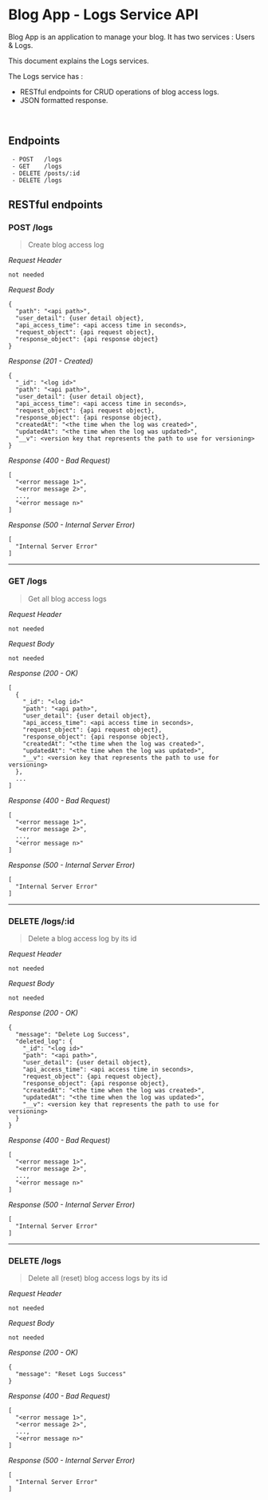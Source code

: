 # Blog App - Logs Service API
Blog App is an application to manage your blog. It has two services : Users & Logs.

This document explains the Logs services.

The Logs service has :

* RESTful endpoints for CRUD operations of blog access logs.
* JSON formatted response.

&nbsp;

## Endpoints
```
 - POST   /logs
 - GET    /logs
 - DELETE /posts/:id
 - DELETE /logs
```

## RESTful endpoints
### POST /logs

> Create blog access log

_Request Header_
```
not needed
```

_Request Body_
```
{
  "path": "<api path>",
  "user_detail": {user detail object},
  "api_access_time": <api access time in seconds>,
  "request_object": {api request object},
  "response_object": {api response object}
}
```

_Response (201 - Created)_
```
{
  "_id": "<log id>"
  "path": "<api path>",
  "user_detail": {user detail object},
  "api_access_time": <api access time in seconds>,
  "request_object": {api request object},
  "response_object": {api response object},
  "createdAt": "<the time when the log was created>",
  "updatedAt": "<the time when the log was updated>",
  "__v": <version key that represents the path to use for versioning>
}
```

_Response (400 - Bad Request)_
```
[
  "<error message 1>",
  "<error message 2>",
  ...,
  "<error message n>"
]
```

_Response (500 - Internal Server Error)_
```
[
  "Internal Server Error"
]
```
---
### GET /logs

> Get all blog access logs

_Request Header_
```
not needed
```

_Request Body_
```
not needed
```

_Response (200 - OK)_
```
[
  {
    "_id": "<log id>"
    "path": "<api path>",
    "user_detail": {user detail object},
    "api_access_time": <api access time in seconds>,
    "request_object": {api request object},
    "response_object": {api response object},
    "createdAt": "<the time when the log was created>",
    "updatedAt": "<the time when the log was updated>",
    "__v": <version key that represents the path to use for versioning>
  },
  ...
]
```

_Response (400 - Bad Request)_
```
[
  "<error message 1>",
  "<error message 2>",
  ...,
  "<error message n>"
]
```

_Response (500 - Internal Server Error)_
```
[
  "Internal Server Error"
]
```
---
### DELETE /logs/:id

> Delete a blog access log by its id

_Request Header_
```
not needed
```

_Request Body_
```
not needed
```

_Response (200 - OK)_
```
{
  "message": "Delete Log Success",
  "deleted_log": {
    "_id": "<log id>"
    "path": "<api path>",
    "user_detail": {user detail object},
    "api_access_time": <api access time in seconds>,
    "request_object": {api request object},
    "response_object": {api response object},
    "createdAt": "<the time when the log was created>",
    "updatedAt": "<the time when the log was updated>",
    "__v": <version key that represents the path to use for versioning>
  }
}
```

_Response (400 - Bad Request)_
```
[
  "<error message 1>",
  "<error message 2>",
  ...,
  "<error message n>"
]
```

_Response (500 - Internal Server Error)_
```
[
  "Internal Server Error"
]
```
---
### DELETE /logs

> Delete all (reset) blog access logs by its id

_Request Header_
```
not needed
```

_Request Body_
```
not needed
```

_Response (200 - OK)_
```
{
  "message": "Reset Logs Success"
}
```

_Response (400 - Bad Request)_
```
[
  "<error message 1>",
  "<error message 2>",
  ...,
  "<error message n>"
]
```

_Response (500 - Internal Server Error)_
```
[
  "Internal Server Error"
]
```